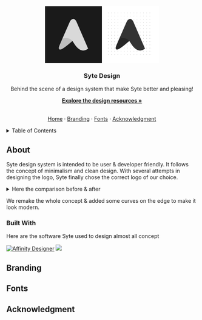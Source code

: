 <div align="center">
  <img src="./assets/preview.png" width="300" align="center" />
  
  <h3>Syte Design</h3>
  <p>Behind the scene of a design system that make Syte better and pleasing!</p>
  <a href="#resources"><strong>Explore the design resources »</strong></a>  
  <br></br>  
  
  <a href="https://github.com/syteos/">Home</a> ·
  <a href="#branding">Branding</a> ·
  <a href="#fonts">Fonts</a> ·
  <a href="#acknowledgment">Acknowledgment</a>
 
</div>

<!-- TABLE OF CONTENTS -->
<details>
  <summary>Table of Contents</summary>
  <ol>
    <li>
      <a href="#about">About Syte Design</a>
      <ul>
        <li><a href="#built-with">Built With</a></li>
      </ul>
    </li>
    <li>
      <a href="#branding">Branding</a>
      <ul>
        <li><a href="#logo">Logo</a></li>
        <li><a href="#resources">Resources</a></li>
      </ul>
    </li>
    <li><a href="#fonts">Fonts</a></li>
    <li><a href="#acknowledgment">Acknowledgment</a></li>
  </ol>
</details>


## About

Syte design system is intended to be user & developer friendly. It follows the concept of minimalism and clean design. With several attempts in designing
the logo, Syte finally chose the correct logo of our choice. 
<details>
  <summary>Here the comparison before & after</summary>
  <br />
  <img src="./assets/before-after.png" width="300" />
</details>

We remake the whole concept & added some curves on the edge to make it look modern.

### Built With

Here are the software Syte used to design almost all concept

<div>
  <a href="https://affinity.serif.com"><img alt="Affinity Designer" src="https://upload.wikimedia.org/wikipedia/commons/thumb/4/48/Logo_AffinityDesigner.svg/2048px-Logo_AffinityDesigner.svg.png" width="32" /></a> 
  <a href="https://affinity.serif.com"><img src="https://upload.wikimedia.org/wikipedia/commons/thumb/5/59/Logo_AffinityPhoto.svg/512px-Logo_AffinityPhoto.svg.png?20211103032048" width="32" /></a>
</div>

## Branding

## Fonts

## Acknowledgment
